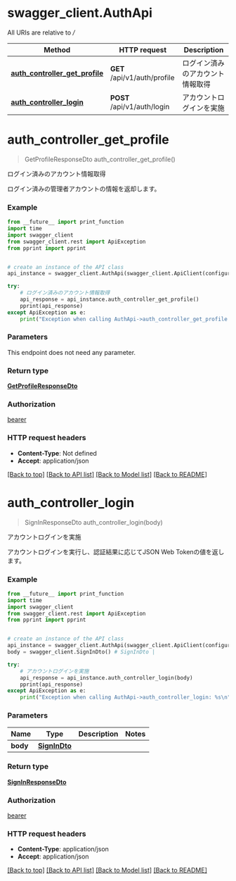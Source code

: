 # swagger_client.AuthApi

All URIs are relative to */*

Method | HTTP request | Description
------------- | ------------- | -------------
[**auth_controller_get_profile**](AuthApi.md#auth_controller_get_profile) | **GET** /api/v1/auth/profile | ログイン済みのアカウント情報取得
[**auth_controller_login**](AuthApi.md#auth_controller_login) | **POST** /api/v1/auth/login | アカウントログインを実施

# **auth_controller_get_profile**
> GetProfileResponseDto auth_controller_get_profile()

ログイン済みのアカウント情報取得

ログイン済みの管理者アカウントの情報を返却します。

### Example
```python
from __future__ import print_function
import time
import swagger_client
from swagger_client.rest import ApiException
from pprint import pprint


# create an instance of the API class
api_instance = swagger_client.AuthApi(swagger_client.ApiClient(configuration))

try:
    # ログイン済みのアカウント情報取得
    api_response = api_instance.auth_controller_get_profile()
    pprint(api_response)
except ApiException as e:
    print("Exception when calling AuthApi->auth_controller_get_profile: %s\n" % e)
```

### Parameters
This endpoint does not need any parameter.

### Return type

[**GetProfileResponseDto**](GetProfileResponseDto.md)

### Authorization

[bearer](../README.md#bearer)

### HTTP request headers

 - **Content-Type**: Not defined
 - **Accept**: application/json

[[Back to top]](#) [[Back to API list]](../README.md#documentation-for-api-endpoints) [[Back to Model list]](../README.md#documentation-for-models) [[Back to README]](../README.md)

# **auth_controller_login**
> SignInResponseDto auth_controller_login(body)

アカウントログインを実施

アカウントログインを実行し、認証結果に応じてJSON Web Tokenの値を返します。

### Example
```python
from __future__ import print_function
import time
import swagger_client
from swagger_client.rest import ApiException
from pprint import pprint


# create an instance of the API class
api_instance = swagger_client.AuthApi(swagger_client.ApiClient(configuration))
body = swagger_client.SignInDto() # SignInDto | 

try:
    # アカウントログインを実施
    api_response = api_instance.auth_controller_login(body)
    pprint(api_response)
except ApiException as e:
    print("Exception when calling AuthApi->auth_controller_login: %s\n" % e)
```

### Parameters

Name | Type | Description  | Notes
------------- | ------------- | ------------- | -------------
 **body** | [**SignInDto**](SignInDto.md)|  | 

### Return type

[**SignInResponseDto**](SignInResponseDto.md)

### Authorization

[bearer](../README.md#bearer)

### HTTP request headers

 - **Content-Type**: application/json
 - **Accept**: application/json

[[Back to top]](#) [[Back to API list]](../README.md#documentation-for-api-endpoints) [[Back to Model list]](../README.md#documentation-for-models) [[Back to README]](../README.md)

